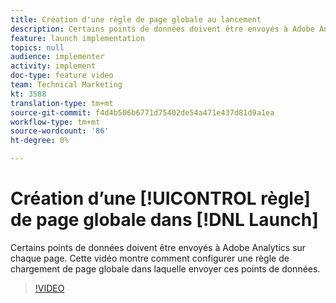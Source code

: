 ```yaml
---
title: Création d'une règle de page globale au lancement
description: Certains points de données doivent être envoyés à Adobe Analytics sur chaque page. Cette vidéo montre comment configurer une règle de chargement de page globale pour envoyer ces points de données.
feature: launch implementation
topics: null
audience: implementer
activity: implement
doc-type: feature video
team: Technical Marketing
kt: 3588
translation-type: tm+mt
source-git-commit: f4d4b506b6771d75402de54a471e437d81d9a1ea
workflow-type: tm+mt
source-wordcount: '86'
ht-degree: 0%

---
```



# Création d’une [!UICONTROL règle] de page globale dans [!DNL Launch]

Certains points de données doivent être envoyés à Adobe Analytics sur chaque page. Cette vidéo montre comment configurer une règle de chargement de page globale dans laquelle envoyer ces points de données.

>[!VIDEO](https://video.tv.adobe.com/v/28769/?quality=12)
